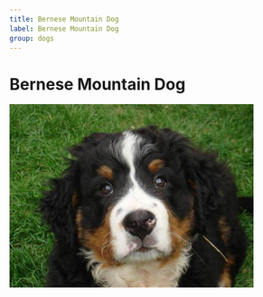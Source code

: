 ```yaml
---
title: Bernese Mountain Dog
label: Bernese Mountain Dog
group: dogs
---
```


# Bernese Mountain Dog

![Bernese Mountain Dog](/assets/images/Bernese_mountain_dog/image.jpg "Bernese Mountain Dog")